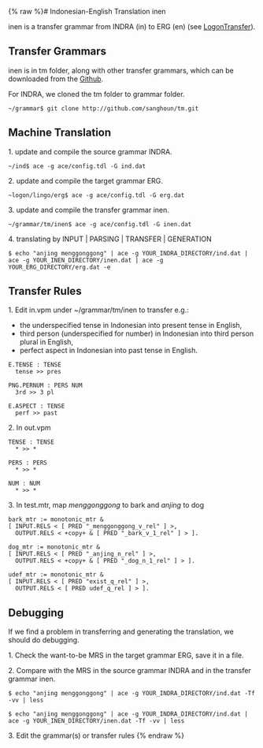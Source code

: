 {% raw %}# Indonesian-English Translation inen

inen is a transfer grammar from INDRA (in) to ERG (en) (see
[LogonTransfer](https://blog.inductorsoftware.com/docsproto/tools/LogonTransfer)).

## Transfer Grammars

inen is in tm folder, along with other transfer grammars, which can be
downloaded from the [Github](https://github.com/sanghoun/tm).

For INDRA, we cloned the tm folder to grammar folder.

    ~/grammar$ git clone http://github.com/sanghoun/tm.git

## Machine Translation

1\. update and compile the source grammar INDRA.

    ~/ind$ ace -g ace/config.tdl -G ind.dat

2\. update and compile the target grammar ERG.

    ~logon/lingo/erg$ ace -g ace/config.tdl -G erg.dat

3\. update and compile the transfer grammar inen.

    ~/grammar/tm/inen$ ace -g ace/config.tdl -G inen.dat

4\. translating by INPUT \| PARSING \| TRANSFER \| GENERATION

    $ echo "anjing menggonggong" | ace -g YOUR_INDRA_DIRECTORY/ind.dat | ace -g YOUR_INEN_DIRECTORY/inen.dat | ace -g YOUR_ERG_DIRECTORY/erg.dat -e

## Transfer Rules

1\. Edit in.vpm under \~/grammar/tm/inen to transfer e.g.:

- the underspecified tense in Indonesian into present tense in
English,
- third person (underspecified for number) in Indonesian into third
person plural in English,
- perfect aspect in Indonesian into past tense in English.

<!-- -->


    E.TENSE : TENSE
      tense >> pres
    
    PNG.PERNUM : PERS NUM
      3rd >> 3 pl
    
    E.ASPECT : TENSE
      perf >> past

2\. In out.vpm

    TENSE : TENSE
      * >> *
    
    PERS : PERS
      * >> *
    
    NUM : NUM
      * >> *

3\. In test.mtr, map *menggonggong* to bark and *anjing* to dog

    bark_mtr := monotonic_mtr &
    [ INPUT.RELS < [ PRED "_menggonggong_v_rel" ] >,
      OUTPUT.RELS < +copy+ & [ PRED "_bark_v_1_rel" ] > ].
    
    dog_mtr := monotonic_mtr &
    [ INPUT.RELS < [ PRED "_anjing_n_rel" ] >,
      OUTPUT.RELS < +copy+ & [ PRED "_dog_n_1_rel" ] > ].
    
    udef_mtr := monotonic_mtr &
    [ INPUT.RELS < [ PRED "exist_q_rel" ] >,
      OUTPUT.RELS < [ PRED udef_q_rel ] > ].

## Debugging

If we find a problem in transferring and generating the translation, we
should do debugging.

1\. Check the want-to-be MRS in the target grammar ERG, save it in a
file.

2\. Compare with the MRS in the source grammar INDRA and in the transfer
grammar inen.

    $ echo "anjing menggonggong" | ace -g YOUR_INDRA_DIRECTORY/ind.dat -Tf -vv | less
    
    $ echo "anjing menggonggong" | ace -g YOUR_INDRA_DIRECTORY/ind.dat | ace -g YOUR_INEN_DIRECTORY/inen.dat -Tf -vv | less

3\. Edit the grammar(s) or transfer rules
<update date omitted for speed>{% endraw %}